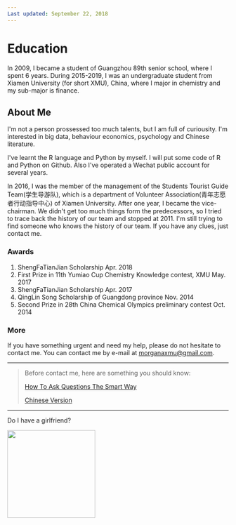 ```yaml
---
Last updated: September 22, 2018
---
```

# Education

In 2009, I became a student of Guangzhou 89th senior school, where I spent 6 years.
During 2015-2019, I was an undergraduate student from Xiamen University (for short XMU), China, where I major in chemistry and my sub-major is finance.

## About Me

I'm not a person prossessed too much talents, but I am full of curiousity. I'm interested in big data, behaviour economics, psychology and Chinese literature.

I've learnt the R language and Python by myself. I will put some code of R and Python on Github. Also I've operated a Wechat public account for several years.

In 2016, I was the member of the management of the Students Tourist Guide Team(学生导游队), which is a department of Volunteer Association(青年志愿者行动指导中心) of Xiamen University. After one year, I became the vice-chairman. We didn't get too much things form the predecessors, so I tried to trace back the history of our team and stopped at 2011. I'm still trying to find someone who knows the history of our team. If you have any clues, just contact me.

### Awards

1.  ShengFaTianJian Scholarship  Apr. 2018
2.  First Prize in 11th Yumiao Cup Chemistry Knowledge contest, XMU	May. 2017
3.  ShengFaTianJian Scholarship  Apr. 2017
4.  QingLin Song Scholarship of Guangdong province Nov. 2014
5.  Second Prize in 28th China Chemical Olympics preliminary contest Oct. 2014

### More

If you have something urgent and need my help, please do not hesitate to contact me. You can contact me by e-mail at morganaxmu@gmail.com.

* * *
> Before contact me, here are something you should know:
>
> [How To Ask Questions The Smart Way](http://www.catb.org/%7Eesr/faqs/smart-questions.html)
>
> [Chinese Version](http://doc.zengrong.net/smart-questions/cn.html)
* * *

Do I have a girlfriend?
 
<img src="http://b316.photo.store.qq.com/psb?/V12MMRVS1iXFpO/3tocgB*lBhcVSESKYV4yvs5P1dwm3UVP.FzbSZ8AvCI!/b/dDwBAAAAAAAA&bo=uAKsAgAAAAARByQ!&rf=viewer_4" width=200></img>


